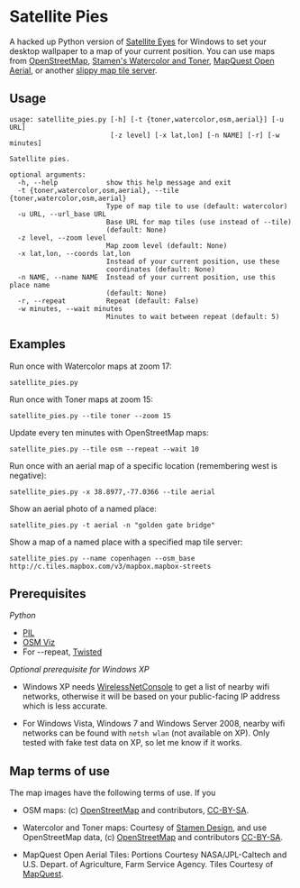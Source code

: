 Satellite Pies
==============

A hacked up Python version of [Satellite Eyes]( http://twitpic.com/beod64) for Windows to set your desktop wallpaper to a map of your current position. 
You can use maps from [OpenStreetMap](www.openstreetmap.org), [Stamen's Watercolor and Toner](maps.stamen.com), [MapQuest Open Aerial](http://developer.mapquest.com/web/products/open/map), or another [slippy map tile server](http://wiki.openstreetmap.org/wiki/Slippy_map_tilenames).

Usage
-----

```
usage: satellite_pies.py [-h] [-t {toner,watercolor,osm,aerial}] [-u URL]
                         [-z level] [-x lat,lon] [-n NAME] [-r] [-w minutes]

Satellite pies.

optional arguments:
  -h, --help            show this help message and exit
  -t {toner,watercolor,osm,aerial}, --tile {toner,watercolor,osm,aerial}
                        Type of map tile to use (default: watercolor)
  -u URL, --url_base URL
                        Base URL for map tiles (use instead of --tile)
                        (default: None)
  -z level, --zoom level
                        Map zoom level (default: None)
  -x lat,lon, --coords lat,lon
                        Instead of your current position, use these
                        coordinates (default: None)
  -n NAME, --name NAME  Instead of your current position, use this place name
                        (default: None)
  -r, --repeat          Repeat (default: False)
  -w minutes, --wait minutes
                        Minutes to wait between repeat (default: 5)

```

Examples
--------

Run once with Watercolor maps at zoom 17:

    satellite_pies.py

Run once with Toner maps at zoom 15:

    satellite_pies.py --tile toner --zoom 15

Update every ten minutes with OpenStreetMap maps:

    satellite_pies.py --tile osm --repeat --wait 10

Run once with an aerial map of a specific location (remembering west is negative):

    satellite_pies.py -x 38.8977,-77.0366 --tile aerial

Show an aerial photo of a named place:

    satellite_pies.py -t aerial -n "golden gate bridge"
    
Show a map of a named place with a specified map tile server:

    satellite_pies.py --name copenhagen --osm_base http://c.tiles.mapbox.com/v3/mapbox.mapbox-streets
    
Prerequisites
-------------

*Python*

 * [PIL](http://www.pythonware.com/products/pil/)
 * [OSM Viz](http://cbick.github.com/osmviz/html/index.html)
 * For --repeat, [Twisted](http://twistedmatrix.com/trac/)

*Optional prerequisite for Windows XP* 

 * Windows XP needs [WirelessNetConsole](http://www.nirsoft.net/utils/wireless_net_console.html) to get a list of nearby wifi networks, otherwise it will be based on your public-facing IP address which is less accurate.

 * For Windows Vista, Windows 7 and Windows Server 2008, nearby wifi networks can be found with `netsh wlan` (not available on XP). Only tested with fake test data on XP, so let me know if it works.
  
Map terms of use
----------------

The map images have the following terms of use. If you 

 * OSM maps: (c) [OpenStreetMap](http://wiki.openstreetmap.org/wiki/Tile_usage_policy) and contributors, [CC-BY-SA](http://creativecommons.org/licenses/by-sa/3.0/).

 * Watercolor and Toner maps: Courtesy of [Stamen Design](http://maps.stamen.com/), and use OpenStreetMap data, (c) [OpenStreetMap](http://wiki.openstreetmap.org/wiki/Tile_usage_policy) and contributors
[CC-BY-SA](http://creativecommons.org/licenses/by-sa/3.0/).

 * MapQuest Open Aerial Tiles: Portions Courtesy NASA/JPL-Caltech and U.S. Depart. of Agriculture, Farm Service Agency. Tiles Courtesy of [MapQuest](http://developer.mapquest.com/web/products/open/map#terms).